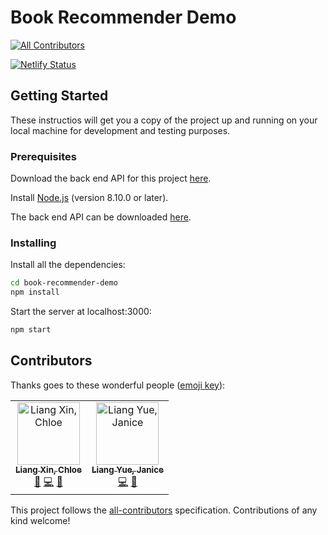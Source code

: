 # Book Recommender Demo
[![All Contributors](https://img.shields.io/badge/all_contributors-2-orange.svg?style=flat-square)](#contributors)

[![Netlify Status](https://api.netlify.com/api/v1/badges/0f12d028-66d7-475f-9100-23976f681f89/deploy-status)](https://app.netlify.com/sites/book-recommender/deploys)

## Getting Started

These instructios will get you a copy of the project up and running on your local
machine for development and testing purposes.

### Prerequisites

Download the back end API for this project [here]().

Install [Node.js](https://nodejs.org/en/) (version 8.10.0 or later).

The back end API can be downloaded [here](https://github.com/ppeyliang/book-recommender).

### Installing

Install all the dependencies:

```bash
cd book-recommender-demo
npm install
```

Start the server at localhost:3000:

```bash
npm start
```

## Contributors

Thanks goes to these wonderful people ([emoji key](https://allcontributors.org/docs/en/emoji-key)):

<!-- ALL-CONTRIBUTORS-LIST:START - Do not remove or modify this section -->
<!-- prettier-ignore -->
<table><tr><td align="center"><a href="https://chloeliang.github.io/"><img src="https://avatars0.githubusercontent.com/u/28077042?v=4" width="100px;" alt="Liang Xin, Chloe"/><br /><sub><b>Liang Xin, Chloe</b></sub></a><br /><a href="#maintenance-ChloeLiang" title="Maintenance">🚧</a> <a href="https://github.com/ChloeLiang/book-recommender-demo/commits?author=ChloeLiang" title="Code">💻</a> <a href="https://github.com/ChloeLiang/book-recommender-demo/commits?author=ChloeLiang" title="Documentation">📖</a></td><td align="center"><a href="https://github.com/ppeyliang"><img src="https://avatars3.githubusercontent.com/u/43884468?v=4" width="100px;" alt="Liang Yue, Janice"/><br /><sub><b>Liang Yue, Janice</b></sub></a><br /><a href="https://github.com/ChloeLiang/book-recommender-demo/commits?author=ppeyliang" title="Code">💻</a> <a href="#review-ppeyliang" title="Reviewed Pull Requests">👀</a></td></tr></table>

<!-- ALL-CONTRIBUTORS-LIST:END -->

This project follows the [all-contributors](https://github.com/all-contributors/all-contributors) specification. Contributions of any kind welcome!